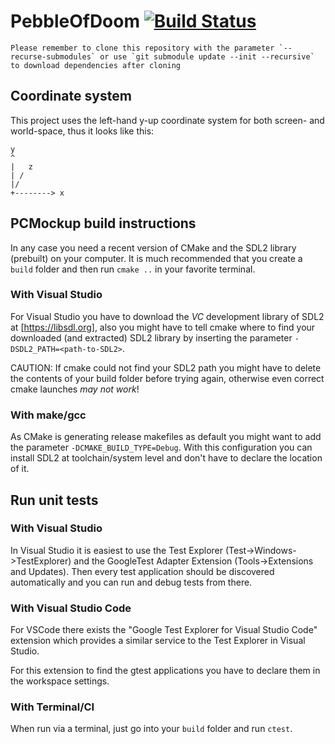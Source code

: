 # PebbleOfDoom [![Build Status](https://travis-ci.com/Helco/PebbleOfDoom.svg?token=ppZoE6wRQrszEciSQ3hJ&branch=master)](https://travis-ci.com/Helco/PebbleOfDoom)

```
Please remember to clone this repository with the parameter `--recurse-submodules` or use `git submodule update --init --recursive` to download dependencies after cloning
```

## Coordinate system

This project uses the left-hand y-up coordinate system for both screen- and world-space, thus it looks like this:

```
y
^
|   z
| /
|/
+--------> x
```

## PCMockup build instructions

In any case you need a recent version of CMake and the SDL2 library (prebuilt) on your computer. It is much recommended that you create a `build` folder and then run `cmake ..` in your favorite terminal.

### With Visual Studio

For Visual Studio you have to download the *VC* development library of SDL2 at [https://libsdl.org], also you might have to tell cmake where to find your downloaded (and extracted) SDL2 library by inserting the parameter `-DSDL2_PATH=<path-to-SDL2>`.

CAUTION: If cmake could not find your SDL2 path you might have to delete the contents of your build folder before trying again, otherwise even correct cmake launches *may not work*!

### With make/gcc

As CMake is generating release makefiles as default you might want to add the parameter `-DCMAKE_BUILD_TYPE=Debug`. With this configuration you can install SDL2 at toolchain/system level and don't have to declare the location of it.

## Run unit tests

### With Visual Studio

In Visual Studio it is easiest to use the Test Explorer (Test->Windows->TestExplorer) and the GoogleTest Adapter Extension (Tools->Extensions and Updates). Then every test application should be discovered automatically and you can run and debug tests from there.

### With Visual Studio Code

For VSCode there exists the "Google Test Explorer for Visual Studio Code" extension which provides a similar service to the Test Explorer in Visual Studio.

For this extension to find the gtest applications you have to declare them in the workspace settings.

### With Terminal/CI

When run via a terminal, just go into your `build` folder and run `ctest`.
